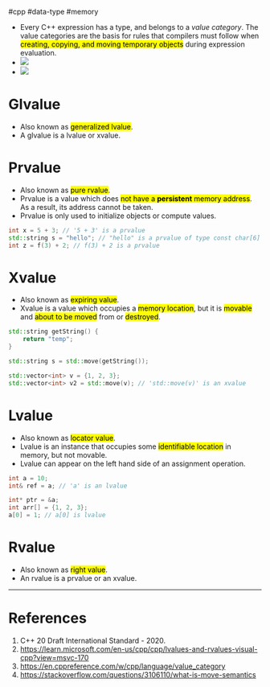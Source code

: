 #cpp #data-type #memory 

- Every C++ expression has a type, and belongs to a _value category_. The value categories are the basis for rules that compilers must follow when <mark class="hltr-yellow">creating, copying, and moving temporary objects</mark> during expression evaluation.
- ![](Pasted%20image%2020250518140455.png)
- ![](Pasted%20image%2020250511181522.png)
# Glvalue
- Also known as <mark class="hltr-yellow">generalized lvalue</mark>.
- A glvalue is a lvalue or xvalue.
# Prvalue
- Also known as <mark class="hltr-yellow">pure rvalue</mark>.
- Prvalue is a value which does <mark class="hltr-yellow">not have a <strong>persistent</strong> memory address</mark>. As a result, its address cannot be taken.
- Prvalue is only used to initialize objects or compute values.
```cpp title='Prvalue example'
int x = 5 + 3; // '5 + 3' is a prvalue
std::string s = "hello"; // "hello" is a prvalue of type const char[6]
int z = f(3) + 2; // f(3) + 2 is a prvalue
```
# Xvalue
- Also known as <mark class="hltr-yellow">expiring value</mark>.
- Xvalue is a value which occupies a <mark class="hltr-blue">memory location</mark>, but it is <mark class="hltr-yellow">movable</mark> and <mark class="hltr-yellow">about to be moved</mark> from or <mark class="hltr-yellow">destroyed</mark>.
```cpp title='xvalue example'
std::string getString() {
    return "temp";
}

std::string s = std::move(getString());

std::vector<int> v = {1, 2, 3};
std::vector<int> v2 = std::move(v); // 'std::move(v)' is an xvalue
```
# Lvalue
- Also known as <mark class="hltr-yellow">locator value</mark>.
- Lvalue is an instance that occupies some <mark class="hltr-yellow">identifiable location</mark> in memory, but not movable.
- Lvalue can appear on the left hand side of an assignment operation.
```cpp title='lvalue example'
int a = 10;
int& ref = a; // 'a' is an lvalue

int* ptr = &a;
int arr[] = {1, 2, 3};
a[0] = 1; // a[0] is lvalue
```
# Rvalue
- Also known as <mark class="hltr-yellow">right value</mark>.
- An rvalue is a prvalue or an xvalue.

---
# References
1. C++ 20 Draft International Standard - 2020.
2. https://learn.microsoft.com/en-us/cpp/cpp/lvalues-and-rvalues-visual-cpp?view=msvc-170
3. https://en.cppreference.com/w/cpp/language/value_category
4. https://stackoverflow.com/questions/3106110/what-is-move-semantics